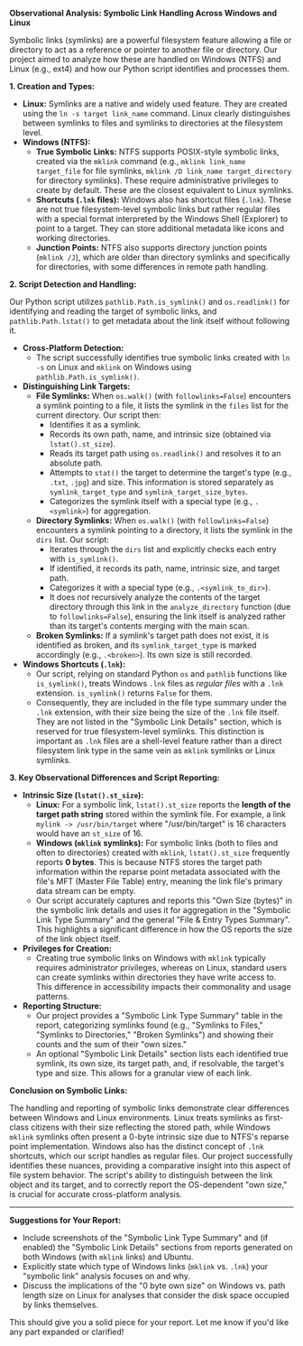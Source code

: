 **Observational Analysis: Symbolic Link Handling Across Windows and Linux**

Symbolic links (symlinks) are a powerful filesystem feature allowing a file or directory to act as a reference or pointer to another file or directory. Our project aimed to analyze how these are handled on Windows (NTFS) and Linux (e.g., ext4) and how our Python script identifies and processes them.

**1. Creation and Types:**

*   **Linux:** Symlinks are a native and widely used feature. They are created using the `ln -s target link_name` command. Linux clearly distinguishes between symlinks to files and symlinks to directories at the filesystem level.
*   **Windows (NTFS):**
    *   **True Symbolic Links:** NTFS supports POSIX-style symbolic links, created via the `mklink` command (e.g., `mklink link_name target_file` for file symlinks, `mklink /D link_name target_directory` for directory symlinks). These require administrative privileges to create by default. These are the closest equivalent to Linux symlinks.
    *   **Shortcuts (`.lnk` files):** Windows also has shortcut files (`.lnk`). These are not true filesystem-level symbolic links but rather regular files with a special format interpreted by the Windows Shell (Explorer) to point to a target. They can store additional metadata like icons and working directories.
    *   **Junction Points:** NTFS also supports directory junction points (`mklink /J`), which are older than directory symlinks and specifically for directories, with some differences in remote path handling.

**2. Script Detection and Handling:**

Our Python script utilizes `pathlib.Path.is_symlink()` and `os.readlink()` for identifying and reading the target of symbolic links, and `pathlib.Path.lstat()` to get metadata about the link itself without following it.

*   **Cross-Platform Detection:**
    *   The script successfully identifies true symbolic links created with `ln -s` on Linux and `mklink` on Windows using `pathlib.Path.is_symlink()`.
*   **Distinguishing Link Targets:**
    *   **File Symlinks:** When `os.walk()` (with `followlinks=False`) encounters a symlink pointing to a file, it lists the symlink in the `files` list for the current directory. Our script then:
        *   Identifies it as a symlink.
        *   Records its own path, name, and intrinsic size (obtained via `lstat().st_size`).
        *   Reads its target path using `os.readlink()` and resolves it to an absolute path.
        *   Attempts to `stat()` the target to determine the target's type (e.g., `.txt`, `.jpg`) and size. This information is stored separately as `symlink_target_type` and `symlink_target_size_bytes`.
        *   Categorizes the symlink itself with a special type (e.g., `.<symlink>`) for aggregation.
    *   **Directory Symlinks:** When `os.walk()` (with `followlinks=False`) encounters a symlink pointing to a directory, it lists the symlink in the `dirs` list. Our script:
        *   Iterates through the `dirs` list and explicitly checks each entry with `is_symlink()`.
        *   If identified, it records its path, name, intrinsic size, and target path.
        *   Categorizes it with a special type (e.g., `.<symlink_to_dir>`).
        *   It does *not* recursively analyze the contents of the target directory through this link in the `analyze_directory` function (due to `followlinks=False`), ensuring the link itself is analyzed rather than its target's contents merging with the main scan.
    *   **Broken Symlinks:** If a symlink's target path does not exist, it is identified as broken, and its `symlink_target_type` is marked accordingly (e.g., `.<broken>`). Its own size is still recorded.
*   **Windows Shortcuts (`.lnk`):**
    *   Our script, relying on standard Python `os` and `pathlib` functions like `is_symlink()`, treats Windows `.lnk` files as *regular files* with a `.lnk` extension. `is_symlink()` returns `False` for them.
    *   Consequently, they are included in the file type summary under the `.lnk` extension, with their size being the size of the `.lnk` file itself. They are not listed in the "Symbolic Link Details" section, which is reserved for true filesystem-level symlinks. This distinction is important as `.lnk` files are a shell-level feature rather than a direct filesystem link type in the same vein as `mklink` symlinks or Linux symlinks.

**3. Key Observational Differences and Script Reporting:**

*   **Intrinsic Size (`lstat().st_size`):**
    *   **Linux:** For a symbolic link, `lstat().st_size` reports the **length of the target path string** stored within the symlink file. For example, a link `mylink -> /usr/bin/target` where "/usr/bin/target" is 16 characters would have an `st_size` of 16.
    *   **Windows (`mklink` symlinks):** For symbolic links (both to files and often to directories) created with `mklink`, `lstat().st_size` frequently reports **0 bytes**. This is because NTFS stores the target path information within the reparse point metadata associated with the file's MFT (Master File Table) entry, meaning the link file's primary data stream can be empty.
    *   Our script accurately captures and reports this "Own Size (bytes)" in the symbolic link details and uses it for aggregation in the "Symbolic Link Type Summary" and the general "File & Entry Types Summary". This highlights a significant difference in how the OS reports the size of the link object itself.
*   **Privileges for Creation:**
    *   Creating true symbolic links on Windows with `mklink` typically requires administrator privileges, whereas on Linux, standard users can create symlinks within directories they have write access to. This difference in accessibility impacts their commonality and usage patterns.
*   **Reporting Structure:**
    *   Our project provides a "Symbolic Link Type Summary" table in the report, categorizing symlinks found (e.g., "Symlinks to Files," "Symlinks to Directories," "Broken Symlinks") and showing their counts and the sum of their "own sizes."
    *   An optional "Symbolic Link Details" section lists each identified true symlink, its own size, its target path, and, if resolvable, the target's type and size. This allows for a granular view of each link.

**Conclusion on Symbolic Links:**

The handling and reporting of symbolic links demonstrate clear differences between Windows and Linux environments. Linux treats symlinks as first-class citizens with their size reflecting the stored path, while Windows `mklink` symlinks often present a 0-byte intrinsic size due to NTFS's reparse point implementation. Windows also has the distinct concept of `.lnk` shortcuts, which our script handles as regular files. Our project successfully identifies these nuances, providing a comparative insight into this aspect of file system behavior. The script's ability to distinguish between the link object and its target, and to correctly report the OS-dependent "own size," is crucial for accurate cross-platform analysis.

---

**Suggestions for Your Report:**

*   Include screenshots of the "Symbolic Link Type Summary" and (if enabled) the "Symbolic Link Details" sections from reports generated on both Windows (with `mklink` links) and Ubuntu.
*   Explicitly state which type of Windows links (`mklink` vs. `.lnk`) your "symbolic link" analysis focuses on and why.
*   Discuss the implications of the "0 byte own size" on Windows vs. path length size on Linux for analyses that consider the disk space occupied by links themselves.

This should give you a solid piece for your report. Let me know if you'd like any part expanded or clarified!